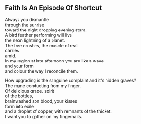 Faith Is An Episode Of Shortcut
-------------------------------
Always you dismantle  
through the sunrise  
toward the night dropping evening stars.  
A bird feather performing will live  
the neon lightning of a planet.  
The tree crushes, the muscle of real  
carries  
amid.  
In my region at late afternoon you are like a wave  
and your form  
and colour the way I reconcile them.  
  
How upgrading is the sanguine complaint and it's hidden graves?  
The mane conducting from my finger.  
Of delicious grape, spirit  
of the bottles,  
brainwashed son blood, your kisses  
form into exile  
and a droplet of copper, with remnants of the thicket.  
I want you to gather on my fingernails.  
